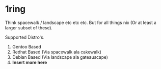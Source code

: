 1ring
=====


Think spacewalk / landscape etc etc etc.
But for all things nix (Or at least a larger subset of these).

Supported Distro's.
1. Gentoo Based
2. Redhat Based (Via spacewalk ala cakewalk)
3. Debian Based (Via landscape ala gateauscape)
4. **Insert more here**
